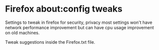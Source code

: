 # Firefox about:config tweaks
Settings to tweak in firefox for security, privacy most settings won't have network performance improvement but can have cpu usage improvement on old machines.

Tweak suggestions inside the Firefox.txt file.
